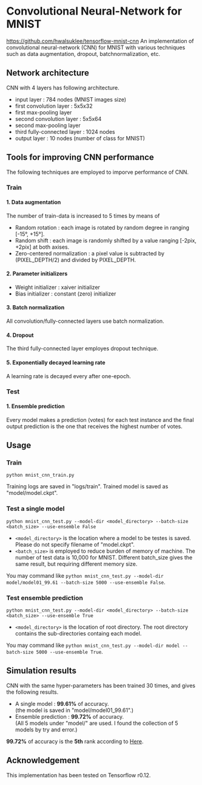 # Convolutional Neural-Network for MNIST

https://github.com/hwalsuklee/tensorflow-mnist-cnn
An implementation of convolutional neural-network (CNN) for MNIST with various techniques such as data augmentation, dropout, batchnormalization, etc. 

## Network architecture

CNN with 4 layers has following architecture.

+ input layer : 784 nodes (MNIST images size)
+ first convolution layer : 5x5x32
+ first max-pooling layer
+ second convolution layer : 5x5x64
+ second max-pooling layer
+ third fully-connected layer : 1024 nodes
+ output layer : 10 nodes (number of class for MNIST)

## Tools for improving CNN performance

The following techniques are employed to imporve performance of CNN.

### Train
#### 1. Data augmentation

The number of train-data is increased to 5 times by means of</br>
+ Random rotation : each image is rotated by random degree in ranging [-15°, +15°].
+ Random shift : each image is randomly shifted by a value ranging [-2pix, +2pix] at both axises.
+ Zero-centered normalization : a pixel value is subtracted by (PIXEL_DEPTH/2) and divided by PIXEL_DEPTH.

#### 2. Parameter initializers
+ Weight initializer : xaiver initializer
+ Bias initializer : constant (zero) initializer
  
#### 3. Batch normalization
All convolution/fully-connected layers use batch normalization.

#### 4. Dropout
The third fully-connected layer employes dropout technique.

#### 5. Exponentially decayed learning rate
A learning rate is decayed every after one-epoch.

### Test
#### 1. Ensemble prediction
Every model makes a prediction (votes) for each test instance and the final output prediction is the one that receives the highest number of votes.

## Usage

### Train
`python mnist_cnn_train.py`

Training logs are saved in "logs/train".
Trained model is saved as "model/model.ckpt".

### Test a single model
`python mnist_cnn_test.py --model-dir <model_directory> --batch-size <batch_size> --use-ensemble False`

+ `<model_directory>` is the location where a model to be testes is saved. Please do not specify filename of "model.ckpt".
+ `<batch_size>` is employed to reduce burden of memory of machine. The number of test data is 10,000 for MNIST. Different batch_size gives the same result, but requiring different memory size.

You may command like `python mnist_cnn_test.py --model-dir model/model01_99.61 --batch-size 5000 --use-ensemble False`.

### Test ensemble prediction
`python mnist_cnn_test.py --model-dir <model_directory> --batch-size <batch_size> --use-ensemble True`

+ `<model_directory>` is the location of root directory. The root directory contains the sub-directories containg each model.

You may command like `python mnist_cnn_test.py --model-dir model --batch-size 5000 --use-ensemble True`.

## Simulation results

CNN with the same hyper-parameters has been trained 30 times, and gives the following results.
+ A single model : **99.61%** of accuracy.</br>(the model is saved in "model/model01_99.61".)
+ Ensemble prediction : **99.72%** of accuracy.</br>(All 5 models under "model/" are used. I found the collection of 5 models by try and error.)

**99.72%** of accuracy is the **5th** rank according to [Here](http://rodrigob.github.io/are_we_there_yet/build/classification_datasets_results.html).

## Acknowledgement

This implementation has been tested on Tensorflow r0.12.
